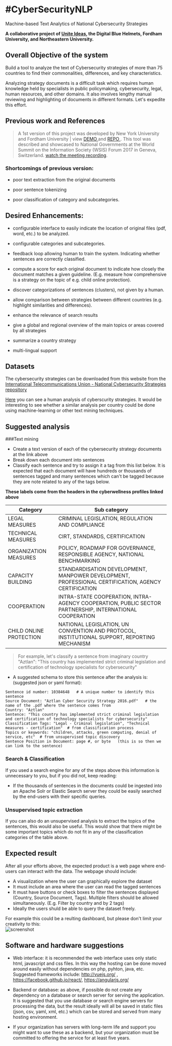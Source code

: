 # #CyberSecurityNLP
Machine-based Text Analytics of National Cybersecurity Strategies

**A collaborative project of [Unite Ideas](https://ideas.unite.un.org), the Digital Blue Helmets, Fordham University, and Northeastern University.** 

## Overall Objective of the system
Build a tool to analyze the text of Cybersecurity strategies of more than 75 countries to find their commonalities, differences, and key characteristics.

Analyzing strategy documents is a difficult task which requires human knowledge held by specialists in public policymaking, cybersecurity, legal, human resources, and other domains. It also involves lengthy manual reviewing and highlighting of documents in different formats.  Let's expedite this effort.


## Previous work and References

> A 1st version of this project was developed by New York University and Fordham University | view 
> [ DEMO ](http://nyuvis.github.io/revex/ict4sd/) and [ REPO ](https://github.com/ICT4SD/CyberSecurity_Strategies/). This tool was described and showcased to National Governments at the World Summit on the Information Society (WSIS) Forum 2017 in Geneva, Switzerland. [watch the meeting recording](https://www.itu.int/net4/wsis/forum/2017/Agenda/Session/315).

### Shortcomings of previous version: 
* poor text extraction from the original documents

* poor sentence tokenizing

* poor classification of category and subcategories. 

## Desired Enhancements: 

* configurable interface to easily indicate the location of original files (pdf, word, etc.) to be analyzed.

* configurable categories and subcategories.

* feedback loop allowing human to train the system. Indicating whether sentences are correctly classified.

* compute a score for each original document to indicate how closely the document matches a given guideline. (E.g. measure how comprehensive is a strategy on the topic of e.g. child online protection).

* discover categorizations of sentences (clusters), not given by a human.

* allow comparison between strategies between different countries (e.g. highlight similarities and differences).

* enhance the relevance of search results

* give a global and regional overview of the main topics or areas covered by all strategies

* summarize a country strategy

* multi-lingual support

## Datasets
The cybersecurity strategies can be downloaded from this website from the [International Telecommunications Union - National Cybersecurity Strategies repository](http://www.itu.int/en/ITU-D/Cybersecurity/Pages/National-Strategies-repository.aspx)

[Here](http://www.itu.int/en/ITU-D/Cybersecurity/Pages/Country_Profiles.aspx) you can see a human analysis of cyberscurity strategies. It would be interesting to see whether a similar analysis per country could be done using machine-learning or other text mining techniques.


## Suggested analysis

###Text mining

- Create a text version of each of the cybersecurity strategy documents at the link above
- Break down each document into sentences
- Classify each sentence and try to assign it a tag from this list below. It is expected that each document will have hundreds or thousands of sentences tagged and many sentences which can't be tagged because they are note related to any of the tags below.

**These labels come from the headers in the cyberwellness profiles linked above**

| Category               | Sub category |
|------------------------| -------------|
|LEGAL MEASURES          | CRIMINAL LEGISLATION, REGULATION AND COMPLIANCE|
|TECHNICAL MEASURES      | CIRT, STANDARDS, CERTIFICATION|
|ORGANIZATION MEASURES   | POLICY, ROADMAP FOR GOVERNANCE, RESPONSIBLE AGENCY, NATIONAL BENCHMARKING|
|CAPACITY BUILDING       | STANDARDISATION DEVELOPMENT, MANPOWER DEVELOPMENT, PROFESSIONAL CERTIFICATION, AGENCY CERTIFICATION|
|COOPERATION             | INTRA-STATE COOPERATION, INTRA-AGENCY COOPERATION, PUBLIC SECTOR PARTNERSHIP,  INTERNATIONAL COOPERATION|
|CHILD ONLINE PROTECTION | NATIONAL LEGISLATION,  UN CONVENTION AND PROTOCOL, INSTITUTIONAL SUPPORT, REPORTING MECHANISM|

>For example, let's classify a sentence from imaginary country "Aztlan":
>"This country has implemented strict criminal legislation and certification of technology specialists for cybersecurity"

- A suggested schema to store this sentence after the analysis is: (suggested json or yaml format):
```
Sentence id number: 10384648   # A unique number to identify this sentence  
Source Document: "Aztlan Cyber Security Strategy 2016.pdf"   # the name of the .pdf where the sentence comes from  
Country: "Aztlan"  
Sentence: "This country has implemented strict criminal legislation and certification of technology specialists for cybersecurity"  
Classification Tags: "Legal - Criminal legislation", "Technical measures - certification"  # from classification process  
Topics or keywords: "children, attacks, green computing, denial of service, etc"  # from unsupervised topic discovery  
Sentence Position in Document: page #, or byte   (this is so then we can link to the sentence)  
```

### Search & Classification
If you used a search engine for any of the steps above this information is unnecessary to you, but if you did not, keep reading:
- If the thousands of sentences in the documents could be ingested into an Apache Solr or Elastic Search server they could be easily searched by the end-users with their specific queries.

### Unsupervised topic extraction
If you can also do an unsupervised analysis to extract the topics of the sentences, this would also be useful. This would show that there might be some important topics which do not fit in any of the classification categories of the table above.


## Expected result
After all your efforts above, the expected product is a web page where end-users can interact with the data. The webpage should include:

- A visualization where the user can graphically explore the dataset
- It must include an area where the user can read the tagged sentences
- It must have buttons or check boxes to filter the sentences displayed (Country, Source Document, Tags). Multiple filters should be allowed simultaneously. (E.g. Filter by country and by 2 tags)
- Ideally the users shuld be able to query the dataset freely.

For example this could be a reulting dashboard, but please don't limit your creativity to this:  
![screenshot](screenshot.jpg)

## Software and hardware suggestions

- Web interface: it is recommended the web interface uses only static html, javascript and css files. In this way the hosting can be done moved around easily without dependencies on php, pyhton, java, etc. Suggested frameworks include:   http://vuejs.org/ , https://facebook.github.io/react/, https://angularjs.org/

- Backend or database: as above, if possible do not create any dependency on a database or search server for serving the application. It is suggested that you use database or search engine servers for processing the data, but the result ideally will all be saved in static files (json, csv, yaml, xml, etc.) which can be stored and served from many hosting environment.

- If your organization has servers with long-term life and support you might want to use these as a backend, but your organization must be committed to offering the service for at least five years.
